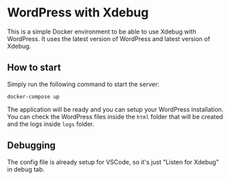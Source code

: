 # WordPress with Xdebug

This is a simple Docker environment to be able to use Xdebug with WordPress. It uses the latest version of WordPress and latest version of Xdebug.

## How to start

Simply run the following command to start the server:

```
docker-compose up
```

The application will be ready and you can setup your WordPress installation. You can check the WordPress files inside the `html` folder that will be created and the logs inside `logs` folder.

## Debugging

The config file is already setup for VSCode, so it's just "Listen for Xdebug" in debug tab.